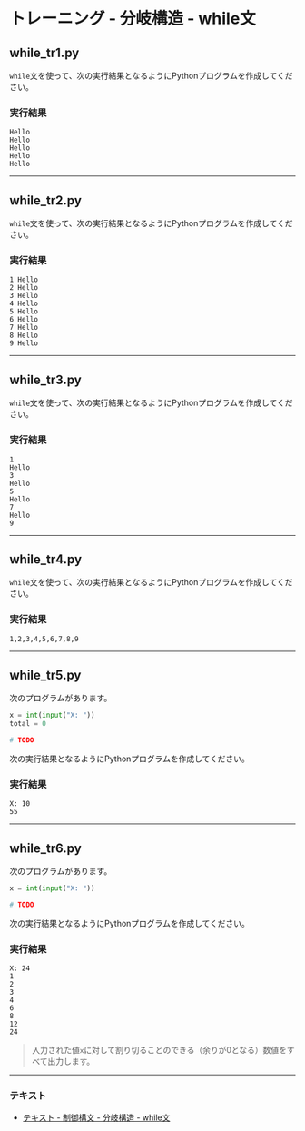 # トレーニング - 分岐構造 - while文

## while_tr1.py

`while`文を使って、次の実行結果となるようにPythonプログラムを作成してください。

### 実行結果

```
Hello
Hello
Hello
Hello
Hello
``` 

---

## while_tr2.py

`while`文を使って、次の実行結果となるようにPythonプログラムを作成してください。

### 実行結果

``` 
1 Hello
2 Hello
3 Hello
4 Hello
5 Hello
6 Hello
7 Hello
8 Hello
9 Hello
```

---

## while_tr3.py

`while`文を使って、次の実行結果となるようにPythonプログラムを作成してください。

### 実行結果

```
1
Hello
3
Hello
5
Hello
7
Hello
9
```

---

## while_tr4.py

`while`文を使って、次の実行結果となるようにPythonプログラムを作成してください。

### 実行結果

```
1,2,3,4,5,6,7,8,9
```

---

## while_tr5.py

次のプログラムがあります。

``` python
x = int(input("X: "))
total = 0

# TODO
```

次の実行結果となるようにPythonプログラムを作成してください。

### 実行結果

``` 
X: 10
55
```

---

## while_tr6.py

次のプログラムがあります。

``` python
x = int(input("X: "))

# TODO
```

次の実行結果となるようにPythonプログラムを作成してください。

### 実行結果

```
X: 24
1
2
3
4
6
8
12
24
```

> 入力された値`x`に対して割り切ることのできる（余りが0となる）数値をすべて出力します。

---

### テキスト

* [テキスト - 制御構文 - 分岐構造 - while文](../text/03_basic_ex.md)
